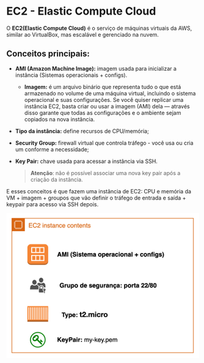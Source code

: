 
# EC2 - Elastic Compute Cloud

O **EC2(Elastic Compute Cloud)** é o serviço de máquinas virtuais da AWS, similar ao VirtualBox, mas escalável e gerenciado na nuvem.

## Conceitos principais:
- **AMI (Amazon Machine Image):** imagem usada para inicializar a instância (Sistemas operacionais + configs). 
    * **Imagem:** é um arquivo binário que representa tudo o que está armazenado no volume de uma máquina virtual, incluindo o sistema operacional e suas configurações. Se você quiser replicar uma instância EC2, basta criar ou usar a imagem (AMI) dela — através disso garante que todas as configurações e o ambiente sejam copiados na nova instância.
- **Tipo da instância:** define recursos de CPU/memória;
- **Security Group:** firewall virtual que controla tráfego - você usa ou cria um conforme a necessidade; 
- **Key Pair:** chave usada para acessar a instância via SSH.
        
  > **Atenção**: não é possível associar uma nova key pair após a criação da instância.

E esses conceitos é que fazem uma instãncia de EC2: CPU e memória da VM + imagem + groupos que vão definir o tráfego de entrada e saída + keypair para acesso via SSH depois.

![alt text](./images/ec2.png)

